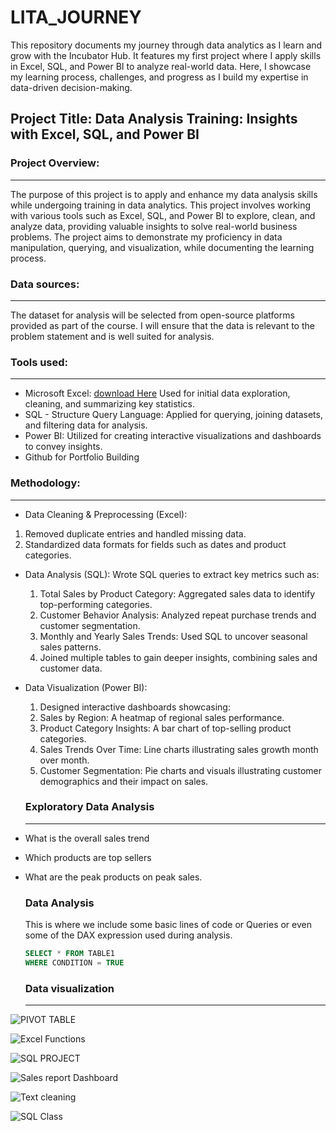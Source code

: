 # LITA_JOURNEY
This repository documents my journey through data analytics as I learn and grow with the Incubator Hub. It features my first project where I apply skills in Excel, SQL, and Power BI to analyze real-world data. Here, I showcase my learning process, challenges, and progress as I build my expertise in data-driven decision-making.

## Project Title:  Data Analysis Training: Insights with Excel, SQL, and Power BI

### Project Overview: 
---
The purpose of this project is to apply and enhance my data analysis skills while undergoing training in data analytics. This project involves working with various tools such as Excel, SQL, and Power BI to explore, clean, and analyze data, providing valuable insights to solve real-world business problems. The project aims to demonstrate my proficiency in data manipulation, querying, and visualization, while documenting the learning process.

### Data sources: 
---
The dataset for analysis will be selected from open-source platforms provided as part of the course. I will ensure that the data is relevant to the problem statement and is well suited for analysis.

### Tools used:
---
- Microsoft Excel: [download Here](https://www.microsoft.com)
  Used for initial data exploration, cleaning, and summarizing key statistics.
- SQL - Structure Query Language:
  Applied for querying, joining datasets, and filtering data for analysis.
- Power BI:
  Utilized for creating interactive visualizations and dashboards to convey insights.
- Github for Portfolio Building

### Methodology:
---
- Data Cleaning & Preprocessing (Excel):
1. Removed duplicate entries and handled missing data.
 2. Standardized data formats for fields such as dates and product categories.

- Data Analysis (SQL):
Wrote SQL queries to extract key metrics such as:
  1. Total Sales by Product Category: Aggregated sales data to identify top-performing categories.
   2. Customer Behavior Analysis: Analyzed repeat purchase trends and customer segmentation.
     3. Monthly and Yearly Sales Trends: Used SQL to uncover seasonal sales patterns.
    4. Joined multiple tables to gain deeper insights, combining sales and customer data.

- Data Visualization (Power BI):
  1. Designed interactive dashboards showcasing:
   2. Sales by Region: A heatmap of regional sales performance.
     3. Product Category Insights: A bar chart of top-selling product categories.
    4. Sales Trends Over Time: Line charts illustrating sales growth month over month.
  5. Customer Segmentation: Pie charts and visuals illustrating customer demographics and their impact on sales.

  ### Exploratory Data Analysis
  ---
- What is the overall sales trend
- Which products are top sellers
- What are the peak products on peak sales.

  ### Data Analysis
  This is where we include some basic lines of code or Queries or even some of the DAX expression used during analysis.

  ```SQL
  SELECT * FROM TABLE1
  WHERE CONDITION = TRUE
  ```
  ### Data visualization
  ---
![PIVOT TABLE](https://github.com/user-attachments/assets/e9b7c64a-68bf-44d4-b006-4d3e7a69aed4)
  
![Excel Functions](https://github.com/user-attachments/assets/15e2a127-d625-4a7b-82b0-379544ca12e1)
  
![SQL PROJECT](https://github.com/user-attachments/assets/96ac4bba-d572-4e1f-8d61-c8c56aced6be)

![Sales report Dashboard](https://github.com/user-attachments/assets/a7528493-acf9-4ce5-b6de-c2225234aa2d)

![Text cleaning](https://github.com/user-attachments/assets/82604a44-1112-494f-a3a3-80a486a09509)

![SQL Class](https://github.com/user-attachments/assets/acd54354-30fc-4411-8e5f-e0c0e15435a4)




